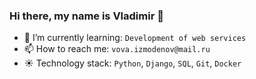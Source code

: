 ### Hi there, my name is Vladimir 👋

- 🌱 I’m currently learning: `Development of web services`
- 📫 How to reach me: `vova.izmodenov@mail.ru`  
- ☀️ Technology stack: `Python`, `Django`, `SQL`, `Git`, `Docker`  
